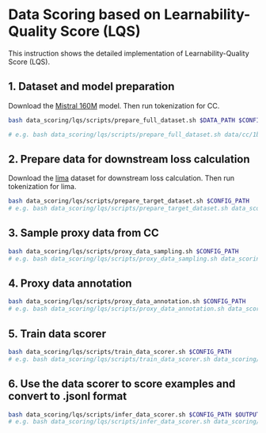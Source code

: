 # Data Scoring based on Learnability-Quality Score (LQS)
This instruction shows the detailed implementation of Learnability-Quality Score (LQS).

## 1.  Dataset and model preparation
Download the [Mistral 160M](https://huggingface.co/Data-Selection/BSL-160M) model. Then run tokenization for CC.
```bash
bash data_scoring/lqs/scripts/prepare_full_dataset.sh $DATA_PATH $CONFIG_PATH

# e.g. bash data_scoring/lqs/scripts/prepare_full_dataset.sh data/cc/1b_original_data.jsonl data_scoring/config/lqs.yaml
```

## 2. Prepare data for downstream loss calculation
Download the [lima](https://huggingface.co/Data-Selection/BSL-160M) dataset for downstream loss calculation. Then run tokenization for lima.
```bash
bash data_scoring/lqs/scripts/prepare_target_dataset.sh $CONFIG_PATH
# e.g. bash data_scoring/lqs/scripts/prepare_target_dataset.sh data_scoring/config/lqs.yaml
```

## 3. Sample proxy data from CC
```bash
bash data_scoring/lqs/scripts/proxy_data_sampling.sh $CONFIG_PATH
# e.g. bash data_scoring/lqs/scripts/proxy_data_sampling.sh data_scoring/config/lqs.yaml
```

## 4. Proxy data annotation
```bash
bash data_scoring/lqs/scripts/proxy_data_annotation.sh $CONFIG_PATH
# e.g. bash data_scoring/lqs/scripts/proxy_data_annotation.sh data_scoring/config/lqs.yaml
```

## 5. Train data scorer
```bash
bash data_scoring/lqs/scripts/train_data_scorer.sh $CONFIG_PATH
# e.g. bash data_scoring/lqs/scripts/train_data_scorer.sh data_scoring/config/lqs.yaml 
```

## 6. Use the data scorer to score examples and convert to .jsonl format
```bash
bash data_scoring/lqs/scripts/infer_data_scorer.sh $CONFIG_PATH $OUTPUT_DATA_PATH
# e.g. bash data_scoring/lqs/scripts/infer_data_scorer.sh data_scoring/config/lqs.yaml data/cc/lqs_scored_data.jsonl
```